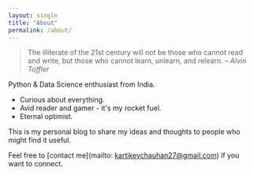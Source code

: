 ```yaml
---
layout: single
title: "About"
permalink: /about/
---
```


> The illiterate of the 21st century will not be those who cannot read and write, but those who cannot learn, unlearn, and relearn. – _Alvin Toffler_

Python & Data Science enthusiast from India.

- Curious about everything.
- Avid reader and gamer - it's my rocket fuel.
- Eternal optimist.

This is my personal blog to share my ideas and thoughts to people who might find it useful.

Feel free to [contact me](mailto: kartikeychauhan27@gmail.com) if you want to connect.
